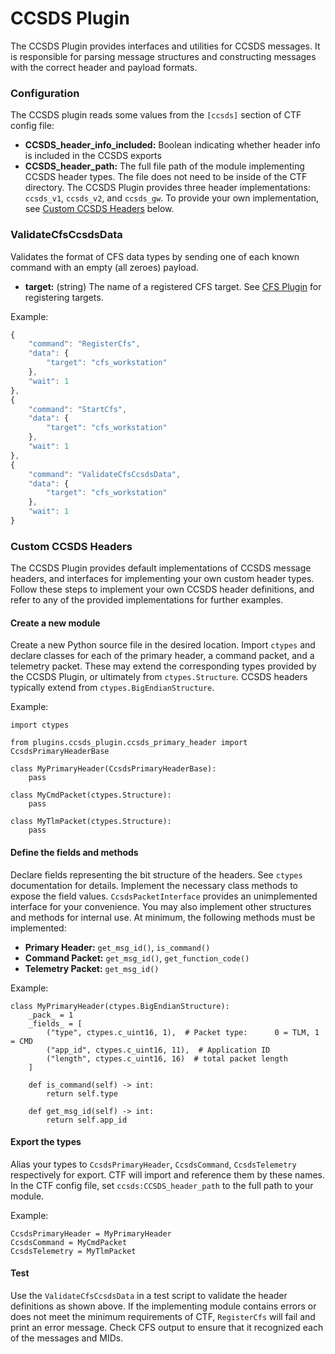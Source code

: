 # CCSDS Plugin

The CCSDS Plugin provides interfaces and utilities for CCSDS messages. It is responsible for parsing message structures and constructing messages with the correct header and payload formats.

### Configuration
The CCSDS plugin reads some values from the `[ccsds]` section of CTF config file:
- **CCSDS_header_info_included:** Boolean indicating whether header info is included in the CCSDS exports
- **CCSDS_header_path:** The full file path of the module implementing CCSDS header types. The file does not need to be inside of the CTF directory.
The CCSDS Plugin provides three header implementations: `ccsds_v1`, `ccsds_v2`, and `ccsds_gw`. To provide your own implementation, see [Custom CCSDS Headers](#custom-cccsds-headers) below.


### ValidateCfsCcsdsData
Validates the format of CFS data types by sending one of each known command with an empty (all zeroes) payload.
- **target:** (string) The name of a registered CFS target. See [CFS Plugin](../cfs/README.md) for registering targets.

Example:
```javascript
{
    "command": "RegisterCfs",
    "data": {
        "target": "cfs_workstation"
    },
    "wait": 1
},
{
    "command": "StartCfs",
    "data": {
        "target": "cfs_workstation"
    },
    "wait": 1
},
{
    "command": "ValidateCfsCcsdsData",
    "data": {
        "target": "cfs_workstation"
    },
    "wait": 1
}
```

### Custom CCSDS Headers
The CCSDS Plugin provides default implementations of CCSDS message headers, and interfaces for implementing your own custom header types.
Follow these steps to implement your own CCSDS header definitions, and refer to any of the provided implementations for further examples.

#### Create a new module
Create a new Python source file in the desired location. Import `ctypes` and declare classes for each of the primary header, a command packet, and a telemetry packet.
These may extend the corresponding types provided by the CCSDS Plugin, or ultimately from `ctypes.Structure`. CCSDS headers typically extend from `ctypes.BigEndianStructure`.

Example:
```
import ctypes

from plugins.ccsds_plugin.ccsds_primary_header import CcsdsPrimaryHeaderBase

class MyPrimaryHeader(CcsdsPrimaryHeaderBase):
    pass

class MyCmdPacket(ctypes.Structure):
    pass

class MyTlmPacket(ctypes.Structure):
    pass
```

#### Define the fields and methods
Declare fields representing the bit structure of the headers. See `ctypes` documentation for details. Implement the necessary class methods to expose the field values.
`CcsdsPacketInterface` provides an unimplemented interface for your convenience. You may also implement other structures and methods for internal use. At minimum, the following methods must be implemented:

- **Primary Header:** `get_msg_id()`, `is_command()`
- **Command Packet:** `get_msg_id()`, `get_function_code()`
- **Telemetry Packet:** `get_msg_id()`

Example:
```
class MyPrimaryHeader(ctypes.BigEndianStructure):
    _pack_ = 1
    _fields_ = [
        ("type", ctypes.c_uint16, 1),  # Packet type:      0 = TLM, 1 = CMD
        ("app_id", ctypes.c_uint16, 11),  # Application ID
        ("length", ctypes.c_uint16, 16)  # total packet length
    ]

    def is_command(self) -> int:
        return self.type

    def get_msg_id(self) -> int:
        return self.app_id
```

#### Export the types
Alias your types to `CcsdsPrimaryHeader`, `CcsdsCommand`, `CcsdsTelemetry` respectively for export. CTF will import and reference them by these names.
In the CTF config file, set `ccsds:CCSDS_header_path` to the full path to your module.

Example:
```
CcsdsPrimaryHeader = MyPrimaryHeader
CcsdsCommand = MyCmdPacket
CcsdsTelemetry = MyTlmPacket
```

#### Test
Use the `ValidateCfsCcsdsData` in a test script to validate the header definitions as shown above.
If the implementing module contains errors or does not meet the minimum requirements of CTF, `RegisterCfs` will fail and print an error message.
Check CFS output to ensure that it recognized each of the messages and MIDs.
